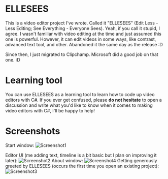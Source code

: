 # ELLESEES
This is a video editor project I've wrote. Called it "ELLESEES" (Edit Less - Less Editing; See Everything - Everyone Sees). Yeah, if you call it stupid, I agree. I wasn't
familiar with video editing at the time and just assumed this one is powerful. However, it can edit videos in some ways, like contrast, advanced text tool, and other.
Abandoned it the same day as the release :D

Since then, I just migrated to Clipchamp. Microsoft did a good job on that one. :D

# Learning tool
You can use ELLESEES as a learning tool to learn how to code up video editors with C#. If you ever get confused, please **do not hesitate** to open a discussion and write what you'd like to know when it comes to making video editors with C#, I'll be happy to help!

# Screenshots
Start window:
![Screenshot1](https://github.com/winscripter/ELLESEES/assets/142818255/bd5dc608-5b98-45b0-a70a-0395827d11e3)

Editor UI (me adding text, timeline is a bit basic but I plan on improving it later):
![Screenshot2](https://github.com/winscripter/ELLESEES/assets/142818255/9d36c881-18e9-480e-a58d-64ab7092edff)
About window:
![Screenshot4](https://github.com/winscripter/ELLESEES/assets/142818255/5e8d0dc9-8453-405e-b39b-fe506500a91a)
Getting generously greeted by ELLESEES (occurs the first time you open an existing project):
![Screenshot3](https://github.com/winscripter/ELLESEES/assets/142818255/273483ab-a984-424f-a0bd-72bdf1c5d493)
